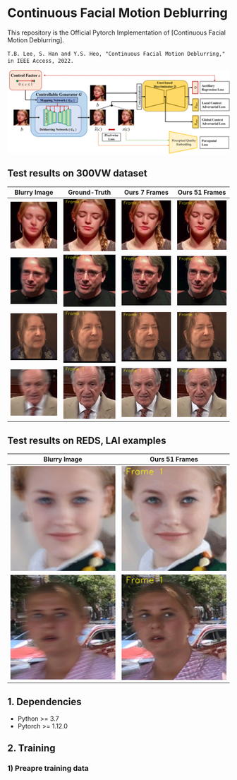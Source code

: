 # Continuous Facial Motion Deblurring

This repository is the Official Pytorch Implementation of [Continuous Facial Motion Deblurring].
```
T.B. Lee, S. Han and Y.S. Heo, "Continuous Facial Motion Deblurring," in IEEE Access, 2022.
```

![CFMDGAN](/images/overview_cfmd_gan.png)

## Test results on 300VW dataset
| Blurry Image  | Ground-Truth  | Ours 7 Frames | Ours 51 Frames |
| ------------- | ------------- | ------------- | ------------- |
| ![](/images/009_blur007_000044/input.png)  | ![](/images/009_blur007_000044/gt.gif) | ![](/images/009_blur007_000044/cfmd_07.gif) | ![](/images/009_blur007_000044/cfmd_51.gif) |
| ![](/images/039_blur007_000039/input.png)  | ![](/images/039_blur007_000039/gt.gif) | ![](/images/039_blur007_000039/cfmd_07.gif) | ![](/images/039_blur007_000039/cfmd_51.gif) |
| ![](/images/158_blur007_002879/input.png)  | ![](/images/158_blur007_002879/gt.gif) | ![](/images/158_blur007_002879/cfmd_07.gif) | ![](/images/158_blur007_002879/cfmd_51.gif) |
| ![](/images/522_blur007_000019/input.png)  | ![](/images/522_blur007_000019/gt.gif) | ![](/images/522_blur007_000019/cfmd_07.gif) | ![](/images/522_blur007_000019/cfmd_51.gif) |

## Test results on REDS, LAI examples
| Blurry Image  | Ours 51 Frames |
| ------------- | ------------ |
| ![](/images/Lai_11/input.png)  | ![](/images/Lai_11/cfmd_51.gif) | 
| ![](/images/REDS_01/input.png)  | ![](/images/REDS_01/cfmd_51.gif) | 

## 1. Dependencies
+ Python >= 3.7
+ Pytorch >= 1.12.0


## 2. Training
### 1) Preapre training data
